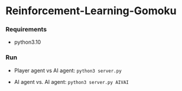 # Reinforcement-Learning-Gomoku

### Requirements

- python3.10

### Run

- Player agent vs AI agent: `python3 server.py`

- AI agent vs. AI agent: `python3 server.py AIVAI`
